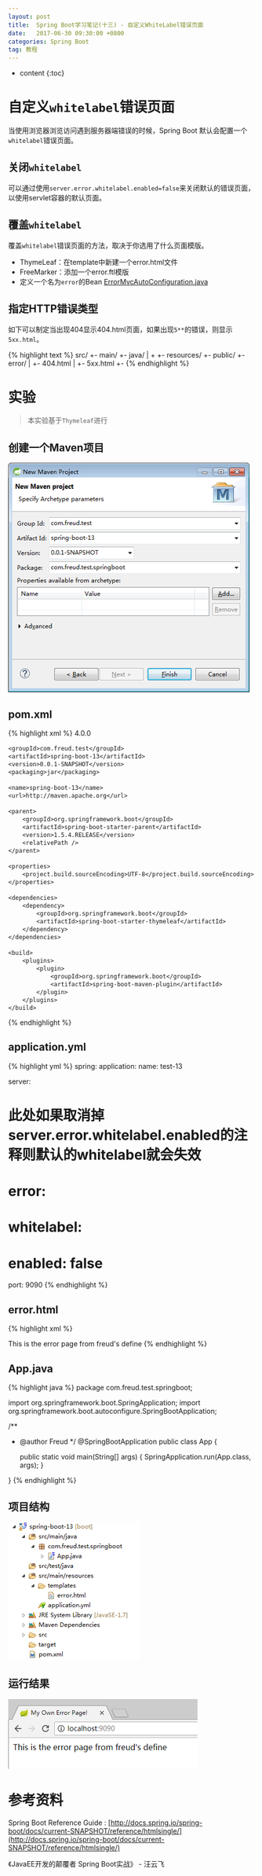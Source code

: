 ```yaml
---
layout: post
title:  Spring Boot学习笔记(十三) - 自定义WhiteLabel错误页面
date:   2017-06-30 09:30:00 +0800
categories: Spring Boot
tag: 教程
---
```


* content
{:toc}


自定义`whitelabel`错误页面
==================

当使用浏览器浏览访问遇到服务器端错误的时候，Spring Boot 默认会配置一个`whitelabel`错误页面。

关闭`whitelabel`
------------------

可以通过使用`server.error.whitelabel.enabled=false`来关闭默认的错误页面，以使用servlet容器的默认页面。

覆盖`whitelabel`
------------------

覆盖`whitelabel`错误页面的方法，取决于你选用了什么页面模版。

+ ThymeLeaf：在template中新建一个error.html文件
+ FreeMarker：添加一个error.ftl模版
+ 定义一个名为`error`的Bean [ErrorMvcAutoConfiguration.java](https://github.com/spring-projects/spring-boot/blob/v1.5.4.RELEASE/spring-boot-autoconfigure/src/main/java/org/springframework/boot/autoconfigure/web/ErrorMvcAutoConfiguration.java)

指定HTTP错误类型
------------------

如下可以制定当出现404显示404.html页面，如果出现`5**`的错误，则显示`5xx.html`。

{% highlight text %}
src/
 +- main/
     +- java/
     |   + <source code>
     +- resources/
         +- public/
             +- error/
             |   +- 404.html
             |   +- 5xx.html
             +- <other public assets>
{% endhighlight %}


实验
==================

> 本实验基于`Thymeleaf`进行

创建一个Maven项目
------------------

![/images/blog/spring-boot/13-white-label-page/01-new-maven-project.png](/images/blog/spring-boot/13-white-label-page/01-new-maven-project.png)

pom.xml
------------------

{% highlight xml %}
<project xmlns="http://maven.apache.org/POM/4.0.0" xmlns:xsi="http://www.w3.org/2001/XMLSchema-instance"
	xsi:schemaLocation="http://maven.apache.org/POM/4.0.0 http://maven.apache.org/xsd/maven-4.0.0.xsd">
	<modelVersion>4.0.0</modelVersion>

	<groupId>com.freud.test</groupId>
	<artifactId>spring-boot-13</artifactId>
	<version>0.0.1-SNAPSHOT</version>
	<packaging>jar</packaging>

	<name>spring-boot-13</name>
	<url>http://maven.apache.org</url>

	<parent>
		<groupId>org.springframework.boot</groupId>
		<artifactId>spring-boot-starter-parent</artifactId>
		<version>1.5.4.RELEASE</version>
		<relativePath />
	</parent>

	<properties>
		<project.build.sourceEncoding>UTF-8</project.build.sourceEncoding>
	</properties>

	<dependencies>
		<dependency>
			<groupId>org.springframework.boot</groupId>
			<artifactId>spring-boot-starter-thymeleaf</artifactId>
		</dependency>
	</dependencies>

	<build>
		<plugins>
			<plugin>
				<groupId>org.springframework.boot</groupId>
				<artifactId>spring-boot-maven-plugin</artifactId>
			</plugin>
		</plugins>
	</build>

</project>
{% endhighlight %}

application.yml
------------------

{% highlight yml %}
spring:
  application:
    name: test-13
    
server: 
#  此处如果取消掉server.error.whitelabel.enabled的注释则默认的whitelabel就会失效
#  error:
#    whitelabel:
#      enabled: false
  port: 9090
{% endhighlight %}

error.html
------------------

{% highlight xml %}
<!DOCTYPE html>
<html>
	<head>
		<title>My Own Error Page!</title>
	</head>
	<body>
		This is the error page from freud's define
	</body>
</html>
{% endhighlight %}

App.java
------------------

{% highlight java %}
package com.freud.test.springboot;

import org.springframework.boot.SpringApplication;
import org.springframework.boot.autoconfigure.SpringBootApplication;

/**
 * @author Freud
 */
@SpringBootApplication
public class App {

	public static void main(String[] args) {
		SpringApplication.run(App.class, args);
	}

}
{% endhighlight %}

项目结构
------------------

![/images/blog/spring-boot/13-white-label-page/02-project-hierarchy.png](/images/blog/spring-boot/13-white-label-page/02-project-hierarchy.png)

运行结果
------------------

![/images/blog/spring-boot/13-white-label-page/03-explorer-run-result.png](/images/blog/spring-boot/13-white-label-page/03-explorer-run-result.png)


参考资料
==================

Spring Boot Reference Guide : [http://docs.spring.io/spring-boot/docs/current-SNAPSHOT/reference/htmlsingle/](http://docs.spring.io/spring-boot/docs/current-SNAPSHOT/reference/htmlsingle/)

《JavaEE开发的颠覆者 Spring Boot实战》 - 汪云飞